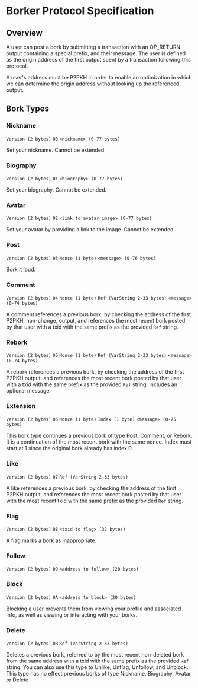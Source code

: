 # Borker Protocol Specification

## Overview
A user can post a bork by submitting a transaction with an OP_RETURN output containing a special prefix, and their message.
The user is defined as the origin address of the first output spent by a transaction following this protocol.

A user's address must be P2PKH in order to enable an optimization in which we can determine the origin address without
looking up the referenced output.


## Bork Types

### Nickname
`Version (2 bytes)` `00` `<nickname> (0-77 bytes)`

Set your nickname. Cannot be extended.

### Biography
`Version (2 bytes)` `01` `<biography> (0-77 bytes)`

Set your biography. Cannot be extended.

### Avatar
`Version (2 bytes)` `02` `<link to avatar image> (0-77 bytes)`

Set your avatar by providing a link to the image. Cannot be extended.

### Post
`Version (2 bytes)` `03` `Nonce (1 byte)` `<message> (0-76 bytes)`

Bork it loud.

### Comment
`Version (2 bytes)` `04` `Nonce (1 byte)` `Ref (VarString 2-33 bytes)` `<message> (0-74 bytes)`

A comment references a previous bork, by checking the address of the first P2PKH, non-change, output,
and references the most recent bork posted by that user with a txid with the same prefix as the provided `Ref` string.

### Rebork
`Version (2 bytes)` `05` `Nonce (1 byte)` `Ref (VarString 2-33 bytes)` `<message> (0-74 bytes)`

A rebork references a previous bork, by checking the address of the first P2PKH output,
and references the most recent bork posted by that user with a txid with the same prefix as the provided `Ref` string. Includes an optional message.

### Extension
`Version (2 bytes)` `06` `Nonce (1 byte)` `Index (1 byte)` `<message> (0-75 bytes)`

This bork type continues a previous bork of type Post, Comment, or Rebork. It is a continuation of the most recent bork with the same nonce. Index must start at 1 since the original bork already has index 0.

### Like
`Version (2 bytes)` `07` `Ref (VarString 2-33 bytes)`

A like references a previous bork, by checking the address of the first P2PKH output,
and references the most recent bork posted by that user with the most recent txid with the same prefix as the provided `Ref` string.

### Flag

`Version (2 bytes)` `08` `<txid to flag> (32 bytes)`

A flag marks a bork as inappropriate.

### Follow
`Version (2 bytes)` `09` `<address to follow> (20 bytes)`

### Block
`Version (2 bytes)` `0A` `<address to block> (20 bytes)`

Blocking a user prevents them from viewing your profile and associated info, as well as viewing or interacting with your borks.

### Delete

`Version (2 bytes)` `0B` `Ref (VarString 2-33 bytes)`

Deletes a previous bork, referred to by the most recent non-deleted bork from the same address with a txid with the same prefix as the provided `Ref` string. You can also use this type to Unlike, Unflag, Unfollow, and Unblock. This type has no effect previous borks of type Nickname, Biography, Avatar, or Delete
